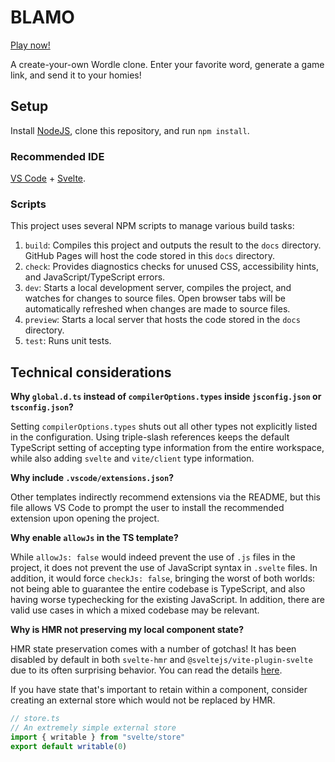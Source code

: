 # BLAMO

[Play now!](https://mrnyby.github.io/blamo/)

A create-your-own Wordle clone. Enter your favorite word, generate a game link, and send it to your homies!

## Setup

Install [NodeJS](https://nodejs.org/en), clone this repository, and run `npm install`.

### Recommended IDE

[VS Code](https://code.visualstudio.com/) + [Svelte](https://marketplace.visualstudio.com/items?itemName=svelte.svelte-vscode).

### Scripts

This project uses several NPM scripts to manage various build tasks:

1. `build`: Compiles this project and outputs the result to the `docs` directory. GitHub Pages will host the code stored in this `docs` directory.
1. `check`: Provides diagnostics checks for unused CSS, accessibility hints, and JavaScript/TypeScript errors.
1. `dev`: Starts a local development server, compiles the project, and watches for changes to source files. Open browser tabs will be automatically refreshed when changes are made to source files.
1. `preview`: Starts a local server that hosts the code stored in the `docs` directory.
1. `test`: Runs unit tests.

## Technical considerations

**Why `global.d.ts` instead of `compilerOptions.types` inside `jsconfig.json` or `tsconfig.json`?**

Setting `compilerOptions.types` shuts out all other types not explicitly listed in the configuration. Using triple-slash references keeps the default TypeScript setting of accepting type information from the entire workspace, while also adding `svelte` and `vite/client` type information.

**Why include `.vscode/extensions.json`?**

Other templates indirectly recommend extensions via the README, but this file allows VS Code to prompt the user to install the recommended extension upon opening the project.

**Why enable `allowJs` in the TS template?**

While `allowJs: false` would indeed prevent the use of `.js` files in the project, it does not prevent the use of JavaScript syntax in `.svelte` files. In addition, it would force `checkJs: false`, bringing the worst of both worlds: not being able to guarantee the entire codebase is TypeScript, and also having worse typechecking for the existing JavaScript. In addition, there are valid use cases in which a mixed codebase may be relevant.

**Why is HMR not preserving my local component state?**

HMR state preservation comes with a number of gotchas! It has been disabled by default in both `svelte-hmr` and `@sveltejs/vite-plugin-svelte` due to its often surprising behavior. You can read the details [here](https://github.com/rixo/svelte-hmr#svelte-hmr).

If you have state that's important to retain within a component, consider creating an external store which would not be replaced by HMR.

```ts
// store.ts
// An extremely simple external store
import { writable } from "svelte/store"
export default writable(0)
```
